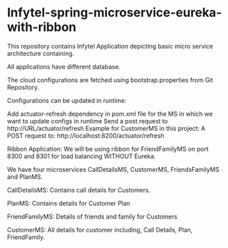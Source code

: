 # Infytel-spring-microservice-eureka-with-ribbon
This repository contains Infytel Application depicting basic micro service architecture containing.

All applications have different database.

The cloud configurations are fetched using bootstrap.properties from Git Repository.

Configurations can be updated in runtime:

Add actuator-refresh dependency in pom.xml file for the MS in which we want to update configs in runtime Send a post request to http://URL/actuator/refresh Example for CustomerMS in this project: A POST request to: http://localhost:8200/actuator/refresh

Ribbon Application: We will be using ribbon for FriendFamilyMS on port 8300 and 8301 for load balancing WITHOUT Eureka.

We have four microservices CallDetailsMS, CustomerMS, FriendsFamilyMS and PlanMS.

CallDetailsMS: Contains call details for Customers.

PlanMS: Contains details for Customer Plan

FriendFamilyMS: Details of friends and family for Customers

CustomerMS: All details for customer including, Call Details, Plan, FriendFamily.

